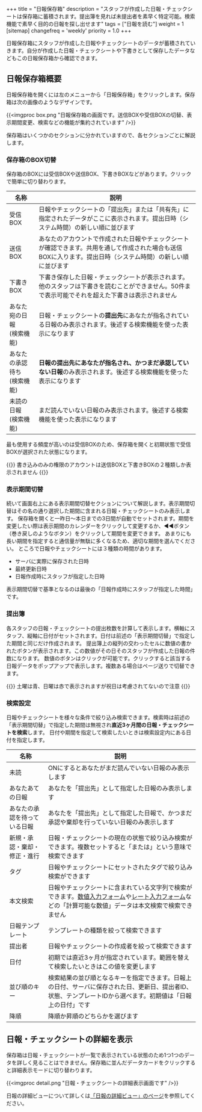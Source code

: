 +++
title = "日報保存箱"
description = "スタッフが作成した日報・チェックシートは保存箱に蓄積されます。提出簿を見れば未提出者を素早く特定可能。検索機能で素早く目的の日報を探し出せます"
tags = ["日報を読む"]
weight = 1
[sitemap]
  changefreq = 'weekly'
  priority = 1.0
+++

日報保存箱にスタッフが作成した日報やチェックシートのデータが蓄積されていきます。自分が作成した日報・チェックシートや下書きとして保存したデータなどもこの日報保存箱から確認できます。

## 日報保存箱概要

日報保存箱を開くには左のメニューから「日報保存箱」をクリックします。保存箱は次の画像のようなデザインです。

{{<imgproc box.png "日報保存箱の画面です。送信BOXや受信BOXの切替、表示期間変更、検索などの機能が集約されています" />}}

保存箱はいくつかのセクションに分かれていますので、各セクションごとに解説します。

### 保存箱のBOX切替

保存箱のBOXには受信BOXや送信BOX、下書きBOXなどがあります。クリックで簡単に切り替わります。

|名称|説明|
|---|---|
|受信BOX|日報やチェックシートの「提出先」または「共有先」に指定されたデータがここに表示されます。提出日時（システム時間）の新しい順に並びます|
|送信BOX|あなたのアカウントで作成された日報やチェックシートが確認できます。共用を通して作成された場合も送信BOXに入ります。提出日時（システム時間）の新しい順に並びます|
|下書きBOX|下書き保存した日報・チェックシートが表示されます。他のスタッフは下書きを読むことができません。50件まで表示可能でそれを超えた下書きは表示されません|
|あなた宛の日報<br>(検索機能)|日報・チェックシートの**提出先**にあなたが指名されている日報のみ表示されます。後述する検索機能を使った表示になります|
|あなたの承認待ち<br>(検索機能)|**日報の提出先にあなたが指名され、かつまだ承認していない日報**のみ表示されます。後述する検索機能を使った表示になります|
|未読の日報<br>(検索機能)|まだ読んでいない日報のみ表示されます。後述する検索機能を使った表示になります|

最も使用する頻度が高いのは受信BOXのため、保存箱を開くと初期状態で受信BOXが選択された状態になります。

{{<alice pos="right" icon="here">}}
書き込みのみの権限のアカウントは送信BOXと下書きBOXの２種類しか表示されません
{{</alice>}}

### 表示期間切替

続いて画面右上にある表示期間切替セクションについて解説します。表示期間切替はその名の通り選択した期間に含まれる日報・チェックシートのみ表示します。
保存箱を開くと一昨日〜本日までの3日間が自動でセットされます。期間を変更したい際は表示期間のカレンダーをクリックして変更するか、◀◀ボタン（巻き戻しのようなボタン）をクリックして期間を変更できます。
あまりにも長い期間を指定すると通信量が無駄に多くなるため、適切な期間を選んでください。
ところで日報やチェックシートには３種類の時間があります。

- サーバに実際に保存された日時
- 最終更新日時
- 日報作成時にスタッフが指定した日時

表示期間切替で基準となるのは最後の「日報作成時にスタッフが指定した時間」です。


### 提出簿

各スタッフの日報・チェックシートの提出枚数を計算して表示します。横軸にスタッフ、縦軸に日付がセットされます。日付は前述の「表示期間切替」で指定した期間と同じだけ作成されます。
提出簿上の縦列の交わったセルに数値の書かれたボタンが表示されます。この数値がその日そのスタッフが作成した日報の件数になります。
数値のボタンはクリックが可能です。クリックすると該当する日報データをポップアップで表示します。複数ある場合はページ送りで切替できます。

{{<alice pos="right" icon="here">}}
土曜は青、日曜は赤で表示されますが祝日は考慮されてないので注意
{{</alice>}}

### 検索設定

日報やチェックシートを様々な条件で絞り込み検索できます。検索時は前述の「表示期間切替」で指定した期間は無視され**直近3ヶ月間の日報・チェックシートを検索**します。
日付や期間を指定して検索したいときは検索設定内にある日付を指定します。

|名称|説明|
|---|---|
|未読|ONにするとあなたがまだ読んでいない日報のみ表示します|
|あなたあての日報|あなたを「提出先」として指定した日報のみ表示します|
|あなたの承認を待っている日報|あなたを「提出先」として指定した日報で、かつまだ承認や棄却を行っていない日報のみ表示します|
|新規・承認・棄却・修正・進行|日報・チェックシートの現在の状態で絞り込み検索ができます。複数セットすると「または」という意味で検索できます|
|タグ|日報やチェックシートにセットされたタグで絞り込み検索ができます|
|本文検索|日報やチェックシートに含まれている文字列で検索ができます。[数値入力フォーム](/org/groupsetting/template/math/)や[レート入力フォーム](/org/groupsetting/template/rate/)などの「計算可能な数値」データは本文検索で検索できません|
|日報テンプレート|テンプレートの種類を絞って検索できます|
|提出者|日報やチェックシートの作成者を絞って検索できます|
|日付|初期では直近3ヶ月が指定されています。範囲を替えて検索したいときはこの値を変更します|
|並び順のキー|検索結果の並び順となるキーを指定できます。日報上の日付、サーバに保存された日、更新日、提出者ID、状態、テンプレートIDから選べます。初期値は「日報上の日付」です|
|降順|降順か昇順のどちらかを選びます|

## 日報・チェックシートの詳細を表示

保存箱は日報・チェックシートが一覧で表示されている状態のため1つ1つのデータを詳しく見ることはできません。保存箱に並んだデータカードをクリックすると詳細表示モードに切り替わります。

{{<imgproc detail.png "日報・チェックシートの詳細表示画面です" />}}

日報の詳細ビューについて詳しくは[「日報の詳細ビュー」のページ](/report/read/)を参照してください。
